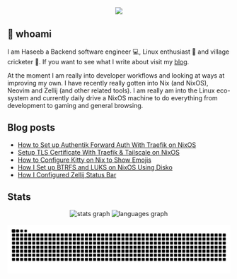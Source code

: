 <div align="center">
  <img height="150" src="https://gitlab.com/uploads/-/system/project/avatar/40020538/37decf44c034050aa85e287982dfc91d5841db78_1_.png"  />
</div>

## 👋 whoami

I am Haseeb a Backend software engineer 💻, Linux enthusiast 🐧 and village cricketer 🏏.
If you want to see what I write about visit my [blog](https://haseebmajid.dev/posts).

At the moment I am really into developer workflows and looking at ways at improving my own. I have recently really
gotten into Nix (and NixOS), Neovim and Zellij (and other related tools). I am really am into the Linux eco-system
and currently daily drive a NixOS machine to do everything from development to gaming and general browsing.

## Blog posts
<!-- BLOG-POST-LIST:START -->
- [How to Set up Authentik Forward Auth With Traefik on NixOS](https://haseebmajid.dev/posts/2024-09-06-how-to-setup-authentik-forward-auth-with-traefik-on-nixos/)
- [Setup TLS Certificate With Traefik &amp; Tailscale on NixOS](https://haseebmajid.dev/posts/2024-08-19-setup-tls-certificate-with-traefik-tailscale-on-nixos/)
- [How to Configure Kitty on Nix to Show Emojis](https://haseebmajid.dev/posts/2024-08-06-how-to-configure-kitty-on-nix-to-show-emojis/)
- [How I Set up BTRFS and LUKS on NixOS Using Disko](https://haseebmajid.dev/posts/2024-07-30-how-i-setup-btrfs-and-luks-on-nixos-using-disko/)
- [How I Configured Zellij Status Bar](https://haseebmajid.dev/posts/2024-07-26-how-i-configured-zellij-status-bar/)
<!-- BLOG-POST-LIST:END -->

## Stats

<div align="center">
  <img src="https://github-readme-stats.vercel.app/api?username=hmajid2301&hide_title=false&hide_rank=false&show_icons=true&include_all_commits=true&count_private=true&disable_animations=false&theme=dracula&locale=en&hide_border=false" height="150" alt="stats graph"  />
  <img src="https://github-readme-stats.vercel.app/api/top-langs?username=hmajid2301&locale=en&hide_title=false&layout=compact&card_width=320&langs_count=5&theme=dracula&hide_border=false" height="150" alt="languages graph"  />
</div>

<br clear="both">

<img src="https://raw.githubusercontent.com/hmajid2301/hmajid2301/output/snake.svg" alt="Snake animation" />

